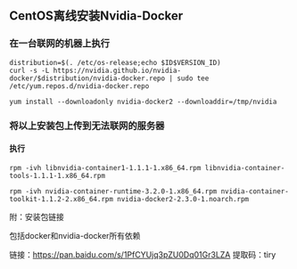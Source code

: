 ## CentOS离线安装Nvidia-Docker
### 在一台联网的机器上执行
```shell
distribution=$(. /etc/os-release;echo $ID$VERSION_ID)
curl -s -L https://nvidia.github.io/nvidia-docker/$distribution/nvidia-docker.repo | sudo tee /etc/yum.repos.d/nvidia-docker.repo
 
yum install --downloadonly nvidia-docker2 --downloaddir=/tmp/nvidia
```

### 将以上安装包上传到无法联网的服务器
#### 执行
```shell
rpm -ivh libnvidia-container1-1.1.1-1.x86_64.rpm libnvidia-container-tools-1.1.1-1.x86_64.rpm
 
rpm -ivh nvidia-container-runtime-3.2.0-1.x86_64.rpm nvidia-container-toolkit-1.1.2-2.x86_64.rpm nvidia-docker2-2.3.0-1.noarch.rpm 
```

附：安装包链接

包括docker和nvidia-docker所有依赖

链接：https://pan.baidu.com/s/1PfCYUjq3pZU0Dq01Gr3LZA
提取码：tiry 